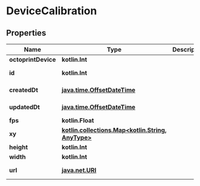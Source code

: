 
# DeviceCalibration

## Properties
Name | Type | Description | Notes
------------ | ------------- | ------------- | -------------
**octoprintDevice** | **kotlin.Int** |  | 
**id** | **kotlin.Int** |  |  [optional] [readonly]
**createdDt** | [**java.time.OffsetDateTime**](java.time.OffsetDateTime.md) |  |  [optional] [readonly]
**updatedDt** | [**java.time.OffsetDateTime**](java.time.OffsetDateTime.md) |  |  [optional] [readonly]
**fps** | **kotlin.Float** |  |  [optional]
**xy** | [**kotlin.collections.Map&lt;kotlin.String, AnyType&gt;**](AnyType.md) |  |  [optional]
**height** | **kotlin.Int** |  |  [optional]
**width** | **kotlin.Int** |  |  [optional]
**url** | [**java.net.URI**](java.net.URI.md) |  |  [optional] [readonly]




